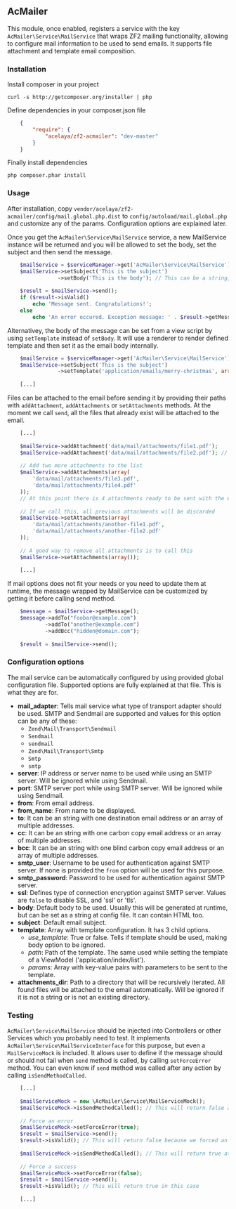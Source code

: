 ## AcMailer

This module, once enabled, registers a service with the key `AcMailer\Service\MailService` that wraps ZF2 mailing functionality, allowing to configure mail information to be used to send emails.
It supports file attachment and template email composition.

### Installation

Install composer in your project

	curl -s http://getcomposer.org/installer | php
	
Define dependencies in your composer.json file

```json
	{
    	"require": {
	        "acelaya/zf2-acmailer": "dev-master"
	    }
	}
```
	
Finally install dependencies

	php composer.phar install

### Usage

After installation, copy `vendor/acelaya/zf2-acmailer/config/mail.global.php.dist` to `config/autoload/mail.global.php` and customize any of the params. Configuration options are explained later.

Once you get the `AcMailer\Service\MailService` service, a new MailService instance will be returned and you will be allowed to set the body, set the subject and then send the message.

```php
	$mailService = $serviceManager->get('AcMailer\Service\MailService');
	$mailService->setSubject('This is the subject')
				->setBody('This is the body'); // This can be a string, HTML or even a zend\Mime\Message or a Zend\Mime\Part
	
	$result = $mailService->send();
	if ($result->isValid() 
		echo 'Message sent. Congratulations!';
	else
		echo 'An error occured. Exception message: ' . $result->getMessage();
```

Alternativey, the body of the message can be set from a view script by using `setTemplate` instead of `setBody`. It will use a renderer to render defined template and then set it as the email body internally.

```php
	$mailService = $serviceManager->get('AcMailer\Service\MailService');
	$mailService->setSubject('This is the subject')
				->setTemplate('application/emails/merry-christmas', array('name' => 'John Doe', 'date' => date('Y-m-d'));
	
	[...]
```

Files can be attached to the email before sending it by providing their paths with `addAttachment`, `addAttachments` or `setAttachments` methods.
At the moment we call `send`, all the files that already exist will be attached to the email.

```php
	[...]
	
	$mailService->addAttachment('data/mail/attachments/file1.pdf');
	$mailService->addAttachment('data/mail/attachments/file2.pdf'); // This will add the second file to the attachments list
	
	// Add two more attachments to the list
	$mailService->addAttachments(array(
		'data/mail/attachments/file3.pdf',
		'data/mail/attachments/file4.pdf'
	));
	// At this point there is 4 attachments ready to be sent with the email
	
	// If we call this, all previous attachments will be discarded
	$mailService->setAttachments(array(
		'data/mail/attachments/another-file1.pdf',
		'data/mail/attachments/another-file2.pdf'
	));
	
	// A good way to remove all attachments is to call this
	$mailService->setAttachments(array());
	
	[...]
```

If mail options does not fit your needs or you need to update them at runtime, the message wrapped by MailService can be customized by getting it before calling send method.

```php
	$message = $mailService->getMessage();
	$message->addTo("foobar@example.com")
			->addTo("another@example.com")
			->addBcc("hidden@domain.com");
			
	$result = $mailService->send();
```

### Configuration options

The mail service can be automatically configured by using provided global configuration file. Supported options are fully explained at that file. This is what they are for.

- **mail_adapter**: Tells mail service what type of transport adapter should be used. SMTP and Sendmail are supported and values for this option can be any of these:
	- `Zend\Mail\Transport\Sendmail`
	- `Sendmail`
	- `sendmail`
	- `Zend\Mail\Transport\Smtp`
	- `Smtp`
	- `smtp`
- **server**: IP address or server name to be used while using an SMTP server. Will be ignored while using Sendmail.
- **port**: SMTP server port while using SMTP server. Will be ignored while using Sendmail.
- **from**: From email address.
- **from_name**: From name to be displayed.
- **to**: It can be an string with one destination email address or an array of multiple addresses.
- **cc**: It can be an string with one carbon copy email address or an array of multiple addresses.
- **bcc**: It can be an string with one blind carbon copy email address or an array of multiple addresses.
- **smtp_user**: Username to be used for authentication against SMTP server. If none is provided the `from` option will be used for this purpose.
- **smtp_password**: Password to be used for authentication against SMTP server.
- **ssl**: Defines type of connection encryption against SMTP server. Values are `false` to disable SSL, and 'ssl' or 'tls'.
- **body**: Default body to be used. Usually this will be generated at runtime, but can be set as a string at config file. It can contain HTML too.
- **subject**: Default email subject.
- **template**: Array with template configuration. It has 3 child options.
	- *use_template*: True or false. Tells if template should be used, making body option to be ignored.
	- *path*: Path of the template. The same used while setting the template of a ViewModel ('application/index/list').
	- *params*: Array with key-value pairs with parameters to be sent to the template.
- **attachments_dir**: Path to a directory that will be recursively iterated. All found files will be attached to the email automatically. Will be ignored if it is not a string or is not an existing directory.

### Testing

`AcMailer\Service\MailService` should be injected into Controllers or other Services which you probably need to test. It implements `AcMailer\Service\MailServiceInterface` for this purpose, but even a `MailServiceMock` is included.
It allows user to define if the message should or should not fail when `send` method is called, by calling `setForceError` method.
You can even know if `send` method was called after any action by calling `isSendMethodCalled`.

```php
	[...]
	
	$mailServiceMock = new \AcMailer\Service\MailServiceMock();
	$mailServiceMock->isSendMethodCalled(); // This will return false at this point
	
	// Force an error
	$mailServiceMock->setForceError(true);
	$result = $mailService->send();
	$result->isValid(); // This will return false because we forced an error
	
	$mailServiceMock->isSendMethodCalled(); // This will return true at this point
	
	// Force a success
	$mailServiceMock->setForceError(false);
	$result = $mailService->send();
	$result->isValid(); // This will return true in this case
	
	[...]
```